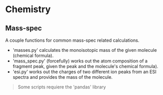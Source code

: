# Chemistry

## Mass-spec
A couple functions for common mass-spec related calculations.

- 'masses.py' calculates the monoisotopic mass of the given molecule (chemical formula).
- 'mass_spec.py' (forcefully) works out the atom composition of a fragment peak, given the peak and the molecule's chemical formula).
- 'esi.py' works out the charges of two different ion peaks from an ESI spectra and provides the mass of the molecule.


> Some scripts requiere the 'pandas' library